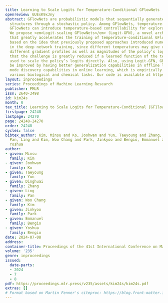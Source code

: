 ```yaml
---
title: Learning to Scale Logits for Temperature-Conditional GFlowNets
openreview: GUEsK9xJny
abstract: GFlowNets are probabilistic models that sequentially generate compositional
  structures through a stochastic policy. Among GFlowNets, temperature-conditional
  GFlowNets can introduce temperature-based controllability for exploration and exploitation.
  We propose <em>Logit-scaling GFlowNets</em> (Logit-GFN), a novel architectural design
  that greatly accelerates the training of temperature-conditional GFlowNets. It is
  based on the idea that previously proposed approaches introduced numerical challenges
  in the deep network training, since different temperatures may give rise to very
  different gradient profiles as well as magnitudes of the policy’s logits. We find
  that the challenge is greatly reduced if a learned function of the temperature is
  used to scale the policy’s logits directly. Also, using Logit-GFN, GFlowNets can
  be improved by having better generalization capabilities in offline learning and
  mode discovery capabilities in online learning, which is empirically verified in
  various biological and chemical tasks. Our code is available at https://github.com/dbsxodud-11/logit-gfn
layout: inproceedings
series: Proceedings of Machine Learning Research
publisher: PMLR
issn: 2640-3498
id: kim24s
month: 0
tex_title: Learning to Scale Logits for Temperature-Conditional {GF}low{N}ets
firstpage: 24248
lastpage: 24270
page: 24248-24270
order: 24248
cycles: false
bibtex_author: Kim, Minsu and Ko, Joohwan and Yun, Taeyoung and Zhang, Dinghuai and
  Pan, Ling and Kim, Woo Chang and Park, Jinkyoo and Bengio, Emmanuel and Bengio,
  Yoshua
author:
- given: Minsu
  family: Kim
- given: Joohwan
  family: Ko
- given: Taeyoung
  family: Yun
- given: Dinghuai
  family: Zhang
- given: Ling
  family: Pan
- given: Woo Chang
  family: Kim
- given: Jinkyoo
  family: Park
- given: Emmanuel
  family: Bengio
- given: Yoshua
  family: Bengio
date: 2024-07-08
address:
container-title: Proceedings of the 41st International Conference on Machine Learning
volume: '235'
genre: inproceedings
issued:
  date-parts:
  - 2024
  - 7
  - 8
pdf: https://proceedings.mlr.press/v235/assets/kim24s/kim24s.pdf
extras: []
# Format based on Martin Fenner's citeproc: https://blog.front-matter.io/posts/citeproc-yaml-for-bibliographies/
---
```

